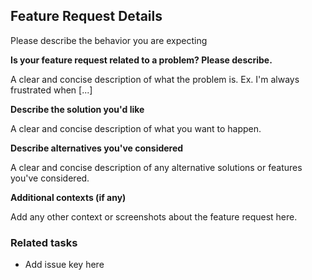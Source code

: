 ## Feature Request Details

Please describe the behavior you are expecting

**Is your feature request related to a problem? Please describe.**

A clear and concise description of what the problem is. Ex. I'm always frustrated when [...]

**Describe the solution you'd like**

A clear and concise description of what you want to happen.

**Describe alternatives you've considered**

A clear and concise description of any alternative solutions or features you've considered.

**Additional contexts (if any)**

Add any other context or screenshots about the feature request here.

### Related tasks

- Add issue key here
